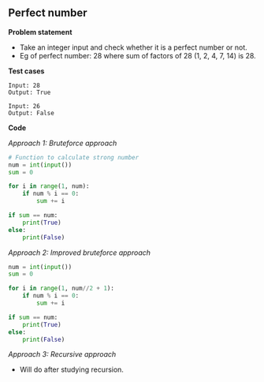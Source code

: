 ## Perfect number

**Problem statement**

- Take an integer input and check whether it is a perfect number or not.
- Eg of perfect number: 28 where sum of factors of 28 (1, 2, 4, 7, 14) is 28.

**Test cases**

```
Input: 28
Output: True

Input: 26
Output: False
```

**Code**

*Approach 1: Bruteforce approach*

```py
# Function to calculate strong number
num = int(input())
sum = 0

for i in range(1, num):
    if num % i == 0:
        sum += i

if sum == num:
    print(True)
else:
    print(False)
```

*Approach 2: Improved bruteforce approach*

```py
num = int(input())
sum = 0

for i in range(1, num//2 + 1):
    if num % i == 0:
        sum += i

if sum == num:
    print(True)
else:
    print(False)
```

*Approach 3: Recursive approach*

- Will do after studying recursion.